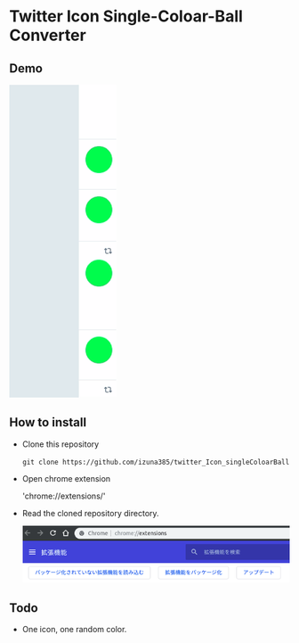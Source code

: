 # Twitter Icon Single-Coloar-Ball Converter

## Demo
![demo](./img/demo.gif)

## How to install
* Clone this repository

  `git clone https://github.com/izuna385/twitter_Icon_singleColoarBall`

* Open chrome extension

  'chrome://extensions/'

* Read the cloned repository directory.

  ![desc](./img/desc.png)

## Todo
* One icon, one random color.
